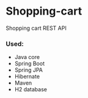# Shopping-cart
Shopping cart REST API
### Used:
* Java core
* Spring Boot
* Spring JPA
* Hibernate
* Maven
* H2 database
